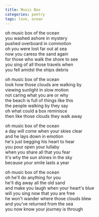 ```yaml
---
title: Music Box
categories: poetry
tags: love, ocean
---
```


oh music box of the ocean  
you washed ashore in mystery  
pushed overboard in commotion  
oh you were lost far out at sea  
now you caress the sand again  
for those who walk the shore to see  
you sing of all those travels when  
you fell amidst the ships debris  

oh music box of the ocean  
look how those clouds are walking by  
viewing sunlight in slow motion  
not caring what you are or why  
the beach is full of things like this  
the people walking by they say  
oh what could a box reminisce  
then like those clouds they walk away  

oh music box of the ocean  
a day will come when your skies clear  
and he lays down in emotion  
he's just begging his heart to hear  
you pour open your lullaby  
when you share all that you fear  
it's why the sun shines in the sky  
because your smile lasts a year  

oh music box of the ocean  
oh he'll do anything for you  
he'll dig away all the old sand  
and make you laugh when your heart's blue  
will you sing now that you are free  
he won't wander where those clouds blew  
and you've returned from the sea  
you now know your journey is through  
